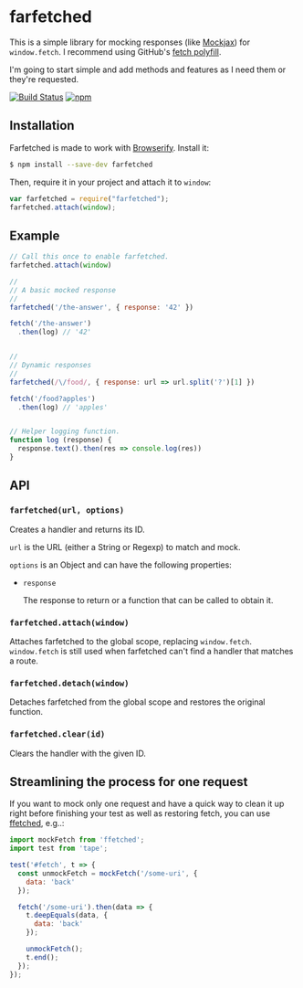 # farfetched

This is a simple library for mocking responses (like
[Mockjax](https://github.com/jakerella/jquery-mockjax)) for `window.fetch`.
I recommend using GitHub's [fetch polyfill](https://github.com/github/fetch).

I'm going to start simple and add methods and features as I need them or
they're requested.

[![Build Status](https://img.shields.io/travis/athaeryn/farfetched.svg?style=flat-square)](https://travis-ci.org/athaeryn/farfetched)
[![npm](https://img.shields.io/npm/v/farfetched.svg?style=flat-square)](https://www.npmjs.com/package/farfetched)


## Installation

Farfetched is made to work with [Browserify](http://browserify.org/).
Install it:

```sh
$ npm install --save-dev farfetched
```

Then, require it in your project and attach it to `window`:

```js
var farfetched = require("farfetched");
farfetched.attach(window);
```


## Example

```js
// Call this once to enable farfetched.
farfetched.attach(window)

//
// A basic mocked response
//
farfetched('/the-answer', { response: '42' })

fetch('/the-answer')
  .then(log) // '42'


//
// Dynamic responses
//
farfetched(/\/food/, { response: url => url.split('?')[1] })

fetch('/food?apples')
  .then(log) // 'apples'


// Helper logging function.
function log (response) {
  response.text().then(res => console.log(res))
}
```


## API

### `farfetched(url, options)`

Creates a handler and returns its ID.

`url` is the URL (either a String or Regexp) to match and mock.

`options` is an Object and can have the following properties:

- `response`

    The response to return or a function that can be called to obtain it.


### `farfetched.attach(window)`

Attaches farfetched to the global scope, replacing `window.fetch`.
`window.fetch` is still used when farfetched can't find a handler that matches
a route.

### `farfetched.detach(window)`

Detaches farfetched from the global scope and restores the original function.

### `farfetched.clear(id)`

Clears the handler with the given ID.

## Streamlining the process for one request

If you want to mock only one request and have a quick way to clean it up right before finishing your test as well as restoring fetch, you can use [ffetched](https://github.com/UXtemple/ffetched), e.g..:

```js
import mockFetch from 'ffetched';
import test from 'tape';

test('#fetch', t => {
  const unmockFetch = mockFetch('/some-uri', {
    data: 'back'
  });

  fetch('/some-uri').then(data => {
    t.deepEquals(data, {
      data: 'back'
    });

    unmockFetch();
    t.end();
  });
});
```
